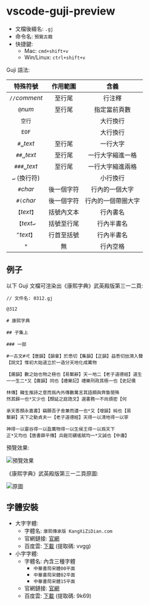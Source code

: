 # vscode-guji-preview

- 文檔後綴名: `.gj`
- 命令名: `預覽古籍`
- 快捷鍵:
  - Mac: `cmd+shift+v`
  - Win/Linux: `ctrl+shift+v`

Guji 語法:

|    特殊符號    |  作用範圍  |        含義        |
| :------------: | :--------: | :----------------: |
| `//`_comment_  |   至行尾   |       行注釋       |
|    `@`_num_    |   至行尾   |    指定當前頁數    |
|     `空行`     |            |      大行換行      |
|     `EOF`      |            |      大行換行      |
|   `#␣`_text_   |   至行尾   |      一行大字      |
|  `##␣`_text_   |   至行尾   |  一行大字縮進一格  |
|  `###␣`_text_  |   至行尾   |  一行大字縮進兩格  |
|  `↵` (換行符)  |            |      小行換行      |
|   `#`_char_    | 後一個字符 |   行內的一個大字   |
|   `#(`_char_   | 後一個字符 | 行內的一個帶圈大字 |
| `【`_text_`】` | 括號內文本 |      行內書名      |
| `【`_text_`↵`  | 括號至行尾 |     行內半書名     |
| `^`_text_`】`  | 行首至括號 |     行內半書名     |
|      `*`       |     無     |      行內空格      |

## 例子

以下 Guji 文檔可渲染出《康熙字典》武英殿版第三一二頁:

```gj
// 文件名: 0312.gj

@312

# 康熙字典

## 子集上

### 一部

#一古文#弌【唐韻】【韻會】於悉切【集韻】【正韻】益悉切𠀤漪入聲
【說文】惟初大始道立於一造分天地化成萬物

【廣韻】數之始也物之極也【易繫辭】天一地二【老子道德經】道生
一一生二*又【廣韻】同也【禮樂記】禮樂𠛬政其極一也【史記儒

林傳】韓生推詩之意而爲內外傳數萬言其語頗與齊魯閒殊
然其歸一也*又少也【顏延之庭誥文】選書務一不尚煩密【何

承天答顏永嘉書】竊願吾子舍兼而遵一也*又【增韻】純也【易
繫辭】天下之動貞夫一【老子道德經】天得一以淸地得一以寧

神得一以靈谷得一以盈萬物得一以生侯王得一以爲天下
正*又均也【唐書薛平傳】兵鎧完礪徭賦均一*又誠也【中庸】
```

預覽效果:

![預覽效果](https://s2.loli.net/2023/06/16/wmWOlIR3CtL1Dgc.png)

《康熙字典》武英殿版第三一二頁原圖:

![原圖](https://www.kangxizidian.com/kangxi2/0312.jpg)

## 字體安裝

- 大字字體:
  - 字體名: `康熙傳承版 KangXiZiDian.com`
  - 官網鏈接: [官網](https://www.chinesecj.com/forum/forum.php?mod=viewthread&tid=195626)
  - 百度雲: [下載](https://pan.baidu.com/s/1-0LWkq7bqbv3DxY_dkbrug?pwd=vvgg) (提取碼: vvgg)
- 小字字體:
  - 字體名: 內含三種字體
    - `中華書局宋體00平面`
    - `中華書局宋體02平面`
    - `中華書局宋體15平面`
  - 官網鏈接: [官網](https://www.ancientbooks.cn/helpcore?font)
  - 百度雲: [下載](https://pan.baidu.com/s/1juHLyPnhcXN-18JuRFTASA?pwd=9k69) (提取碼: 9k69)
